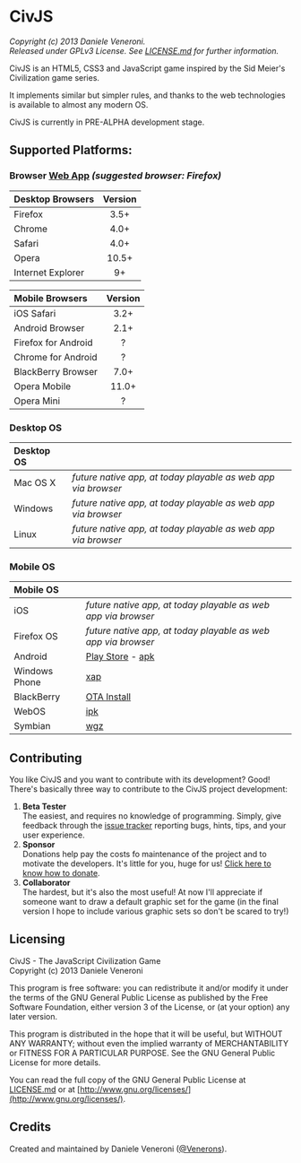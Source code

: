 # CivJS

_Copyright (c) 2013 Daniele Veneroni._  
_Released under GPLv3 License. See [LICENSE.md](LICENSE.md) for further information._

CivJS is an HTML5, CSS3 and JavaScript game inspired by the Sid Meier's Civilization game series.

It implements similar but simpler rules, and thanks to the web technologies is available to almost any modern OS.

CivJS is currently in PRE-ALPHA development stage.

## Supported Platforms:

### Browser [Web App](http://venerons.github.io/CivJS/play/) _(suggested browser: Firefox)_

Desktop Browsers  | Version
:---------------- | :---:
Firefox           | 3.5+
Chrome            | 4.0+
Safari            | 4.0+
Opera             | 10.5+
Internet Explorer | 9+

Mobile Browsers     | Version
:------------------ | :---:
iOS Safari          | 3.2+
Android Browser     | 2.1+
Firefox for Android | ?
Chrome for Android  | ?
BlackBerry Browser  | 7.0+
Opera Mobile        | 11.0+
Opera Mini          | ?

### Desktop OS

Desktop OS || 
:------- | :---
Mac OS X | _future native app, at today playable as web app via browser_
Windows  | _future native app, at today playable as web app via browser_
Linux    | _future native app, at today playable as web app via browser_

### Mobile OS

Mobile OS || 
:------------ | :---
iOS           | _future native app, at today playable as web app via browser_
Firefox OS    | _future native app, at today playable as web app via browser_
Android       | [Play Store](https://play.google.com/store/apps/details?id=it.venerons.civjs) - [apk](https://build.phonegap.com/apps/282025/download/android/)
Windows Phone | [xap](https://build.phonegap.com/apps/282025/download/winphone/)
BlackBerry    | [OTA Install](https://build.phonegap.com/apps/282025/download/blackberry)
WebOS         | [ipk](https://build.phonegap.com/apps/282025/download/webos/)
Symbian       | [wgz](https://build.phonegap.com/apps/282025/download/symbian/)

## Contributing

You like CivJS and you want to contribute with its development? Good! There's basically three way to contribute to the CivJS project development:

1. **Beta Tester**  
The easiest, and requires no knowledge of programming. Simply, give feedback through the [issue tracker](https://github.com/Venerons/CivJS/issues) reporting bugs, hints, tips, and your user experience.
2. **Sponsor**  
Donations help pay the costs fo maintenance of the project and to motivate the developers. It's little for you, huge for us! [Click here to know how to donate](http://venerons.github.io/CivJS/index.html#donate).
3. **Collaborator**  
The hardest, but it's also the most useful! At now I'll appreciate if someone want to draw a default graphic set for the game (in the final version I hope to include various graphic sets so don't be scared to try!)

## Licensing

CivJS - The JavaScript Civilization Game  
Copyright (c) 2013 Daniele Veneroni  

This program is free software: you can redistribute it and/or modify it under the terms of the GNU General Public License as published by the Free Software Foundation, either version 3 of the License, or (at your option) any later version.  

This program is distributed in the hope that it will be useful, but WITHOUT ANY WARRANTY; without even the implied warranty of
MERCHANTABILITY or FITNESS FOR A PARTICULAR PURPOSE. See the GNU General Public License for more details.  

You can read the full copy of the GNU General Public License at [LICENSE.md](LICENSE.md) or at [http://www.gnu.org/licenses/](http://www.gnu.org/licenses/).  

## Credits

Created and maintained by Daniele Veneroni ([@Venerons](http://twitter.com/Venerons)).
